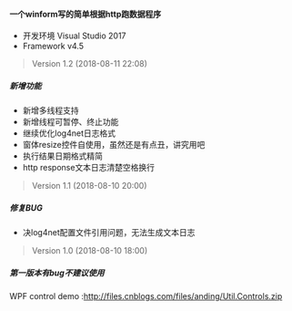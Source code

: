 #### 一个winform写的简单根据http跑数据程序

* 开发环境 Visual Studio 2017
* Framework v4.5

> Version 1.2  (2018-08-11 22:08)
##### 新增功能
* 新增多线程支持
* 新增线程可暂停、终止功能
* 继续优化log4net日志格式
* 窗体resize控件自使用，虽然还是有点丑，讲究用吧
* 执行结果日期格式精简
* http response文本日志清楚空格换行

>  Version 1.1 (2018-08-10 20:00)
##### 修复BUG
* 决log4net配置文件引用问题，无法生成文本日志

> Version 1.0 (2018-08-10 18:00)
##### 第一版本有bug不建议使用


WPF control demo :http://files.cnblogs.com/files/anding/Util.Controls.zip
